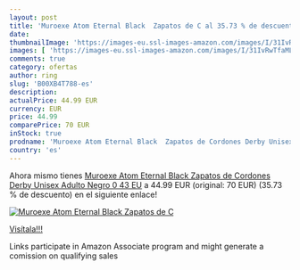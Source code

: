 ```yaml
---
layout: post
title: 'Muroexe Atom Eternal Black  Zapatos de C al 35.73 % de descuento'
date: 
thumbnailImage: 'https://images-eu.ssl-images-amazon.com/images/I/31IvRwTfaML._SL200_.jpg'
images: [ 'https://images-eu.ssl-images-amazon.com/images/I/31IvRwTfaML._SL200_.jpg' ]
comments: true
category: ofertas
author: ring
slug: 'B00XB4T788-es'
description:
actualPrice: 44.99 EUR
currency: EUR
price: 44.99
comparePrice: 70 EUR
inStock: true
prodname: 'Muroexe Atom Eternal Black  Zapatos de Cordones Derby Unisex Adulto  Negro 0  43 EU'
country: 'es'
---
```


Ahora mismo tienes [Muroexe Atom Eternal Black  Zapatos de Cordones Derby Unisex Adulto  Negro 0  43 EU](https://www.amazon.es/dp/B00XB4T788/?tag=tolees-21) a 44.99 EUR (original: 70 EUR) (35.73 %  de descuento) en el siguiente enlace!

[![Muroexe Atom Eternal Black  Zapatos de C](https://images-eu.ssl-images-amazon.com/images/I/31IvRwTfaML._SL200_.jpg)](https://www.amazon.es/dp/B00XB4T788/?tag=tolees-21)

[Visítala!!!](https://www.amazon.es/dp/B00XB4T788/?tag=tolees-21)

Links participate in Amazon Associate program and might generate a comission on qualifying sales
